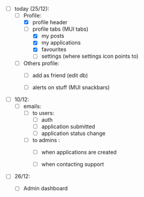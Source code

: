 


- [ ] today (25/12):
  - [ ] Profile:
    - [x] profile header 
    - [ ] profile tabs (MUI tabs)
      - [x] my posts
      - [x] my applications
      - [x] favourites
      - [ ] settings (where settings icon points to)
  - [ ] Others profile: 
    - [ ] add as friend (edit db)
    - [ ] alerts on stuff (MUI snackbars)


- [ ] 10/12: 
  - [ ] emails: 
    - [ ] to users: 
      - [ ] auth
      - [ ] application submitted 
      - [ ] application status change 
    - [ ] to admins : 
      - [ ] when applications are created 
      - [ ] when contacting support  


- [ ] 26/12: 
  - [ ] Admin dashboard

